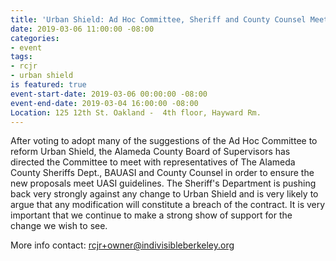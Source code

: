 ```yaml
---
title: 'Urban Shield: Ad Hoc Committee, Sheriff and County Counsel Meeting'
date: 2019-03-06 11:00:00 -08:00
categories:
- event
tags:
- rcjr
- urban shield
is featured: true
event-start-date: 2019-03-06 00:00:00 -08:00
event-end-date: 2019-03-04 16:00:00 -08:00
Location: 125 12th St. Oakland -  4th floor, Hayward Rm.
---
```


After voting to adopt many of the suggestions of the Ad Hoc Committee to reform Urban Shield, the Alameda County Board of Supervisors has directed the Committee to meet with representatives of The Alameda County Sheriffs Dept., BAUASI and County Counsel in order to ensure the new proposals meet UASI guidelines.
The Sheriff's Department is pushing back very strongly against any change to Urban Shield and is very likely to argue that any modification will constitute a breach of the contract. It is very important that we continue to make a strong show of support for the change we wish to see.

More info contact: rcjr+owner@indivisibleberkeley.org
